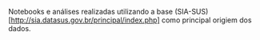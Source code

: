 Notebooks e análises realizadas utilizando a base (SIA-SUS)[http://sia.datasus.gov.br/principal/index.php] como principal origiem dos dados.
